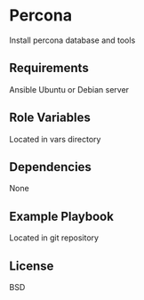 Percona
=========

Install percona database and tools

Requirements
------------

Ansible
Ubuntu or Debian server

Role Variables
--------------

Located in vars directory

Dependencies
------------

None

Example Playbook
----------------

Located in git repository

License
-------

BSD
